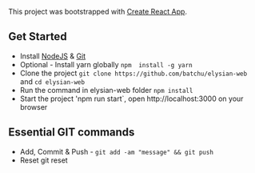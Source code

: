 This project was bootstrapped with [Create React App](https://github.com/facebook/create-react-app).

## Get Started

- Install [NodeJS](https://nodejs.org/en/) & [Git](https://git-scm.com/)
- Optional - Install yarn globally `npm  install -g yarn`
- Clone the project `git clone https://github.com/batchu/elysian-web` and `cd elysian-web`
- Run the command in elysian-web folder `npm install`
- Start the project 'npm run start`, open http://localhost:3000 on your browser


## Essential GIT commands

- Add, Commit & Push - `git add -am "message" && git push`
- Reset git reset